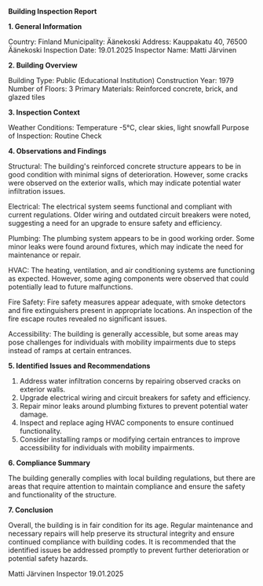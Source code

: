  **Building Inspection Report**

**1. General Information**

Country: Finland
Municipality: Äänekoski
Address: Kauppakatu 40, 76500 Äänekoski
Inspection Date: 19.01.2025
Inspector Name: Matti Järvinen

**2. Building Overview**

Building Type: Public (Educational Institution)
Construction Year: 1979
Number of Floors: 3
Primary Materials: Reinforced concrete, brick, and glazed tiles

**3. Inspection Context**

Weather Conditions: Temperature -5°C, clear skies, light snowfall
Purpose of Inspection: Routine Check

**4. Observations and Findings**

Structural: The building's reinforced concrete structure appears to be in good condition with minimal signs of deterioration. However, some cracks were observed on the exterior walls, which may indicate potential water infiltration issues.

Electrical: The electrical system seems functional and compliant with current regulations. Older wiring and outdated circuit breakers were noted, suggesting a need for an upgrade to ensure safety and efficiency.

Plumbing: The plumbing system appears to be in good working order. Some minor leaks were found around fixtures, which may indicate the need for maintenance or repair.

HVAC: The heating, ventilation, and air conditioning systems are functioning as expected. However, some aging components were observed that could potentially lead to future malfunctions.

Fire Safety: Fire safety measures appear adequate, with smoke detectors and fire extinguishers present in appropriate locations. An inspection of the fire escape routes revealed no significant issues.

Accessibility: The building is generally accessible, but some areas may pose challenges for individuals with mobility impairments due to steps instead of ramps at certain entrances.

**5. Identified Issues and Recommendations**

1. Address water infiltration concerns by repairing observed cracks on exterior walls.
2. Upgrade electrical wiring and circuit breakers for safety and efficiency.
3. Repair minor leaks around plumbing fixtures to prevent potential water damage.
4. Inspect and replace aging HVAC components to ensure continued functionality.
5. Consider installing ramps or modifying certain entrances to improve accessibility for individuals with mobility impairments.

**6. Compliance Summary**

The building generally complies with local building regulations, but there are areas that require attention to maintain compliance and ensure the safety and functionality of the structure.

**7. Conclusion**

Overall, the building is in fair condition for its age. Regular maintenance and necessary repairs will help preserve its structural integrity and ensure continued compliance with building codes. It is recommended that the identified issues be addressed promptly to prevent further deterioration or potential safety hazards.

Matti Järvinen
Inspector
19.01.2025